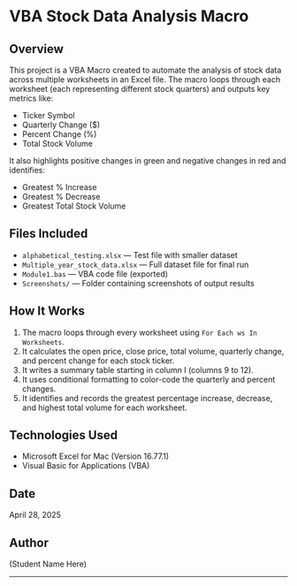 # VBA Stock Data Analysis Macro

## Overview
This project is a VBA Macro created to automate the analysis of stock data across multiple worksheets in an Excel file. 
The macro loops through each worksheet (each representing different stock quarters) and outputs key metrics like:

- Ticker Symbol
- Quarterly Change ($)
- Percent Change (%)
- Total Stock Volume

It also highlights positive changes in green and negative changes in red and identifies:
- Greatest % Increase
- Greatest % Decrease
- Greatest Total Stock Volume

## Files Included
- `alphabetical_testing.xlsx` — Test file with smaller dataset
- `Multiple_year_stock_data.xlsx` — Full dataset file for final run
- `Module1.bas` — VBA code file (exported)
- `Screenshots/` — Folder containing screenshots of output results

## How It Works
1. The macro loops through every worksheet using `For Each ws In Worksheets`.
2. It calculates the open price, close price, total volume, quarterly change, and percent change for each stock ticker.
3. It writes a summary table starting in column I (columns 9 to 12).
4. It uses conditional formatting to color-code the quarterly and percent changes.
5. It identifies and records the greatest percentage increase, decrease, and highest total volume for each worksheet.

## Technologies Used
- Microsoft Excel for Mac (Version 16.77.1)
- Visual Basic for Applications (VBA)

## Date
April 28, 2025

## Author
(Student Name Here)

---
